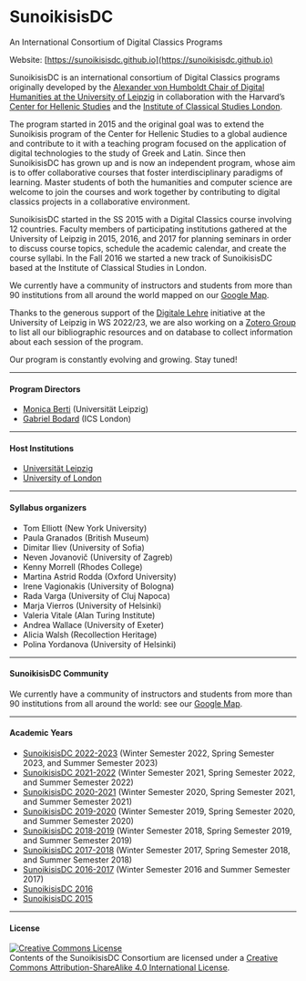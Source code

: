 # SunoikisisDC
An International Consortium of Digital Classics Programs

Website: [https://sunoikisisdc.github.io](https://sunoikisisdc.github.io)

SunoikisisDC is an international consortium of Digital Classics programs originally developed by the [Alexander von Humboldt Chair of Digital Humanities at the University of Leipzig](http://www.dh.uni-leipzig.de/wo/) in collaboration with the Harvard’s [Center for Hellenic Studies](http://chs.harvard.edu/) and the [Institute of Classical Studies London](https://ics.sas.ac.uk/).

The program started in 2015 and the original goal was to extend the Sunoikisis program of the Center for Hellenic Studies to a global audience and contribute to it with a teaching program focused on the application of digital technologies to the study of Greek and Latin. Since then SunoikisisDC has grown up and is now an independent program, whose aim is to offer collaborative courses that foster interdisciplinary paradigms of learning. Master students of both the humanities and computer science are welcome to join the courses and work together by contributing to digital classics projects in a collaborative environment.

SunoikisisDC started in the SS 2015 with a Digital Classics course involving 12 countries. Faculty members of participating institutions gathered at the University of Leipzig in 2015, 2016, and 2017 for planning seminars in order to discuss course topics, schedule the academic calendar, and create the course syllabi. In the Fall 2016 we started a new track of SunoikisisDC based at the Institute of Classical Studies in London.

We currently have a community of instructors and students from more than 90 institutions from all around the world mapped on our [Google Map](https://www.google.com/maps/d/embed?mid=1xTwH_U4aowfj58vF359nKmHzBs39Ljuh).

Thanks to the generous support of the [Digitale Lehre](https://www.zls.uni-leipzig.de/newsdetail/artikel/projektfoerderung-digitale-lehre-innovativ-und-vernetzt-2022-10-10) initiative at the University of Leipzig in WS 2022/23, we are also working on a [Zotero Group](https://www.zotero.org/groups/4303839/sunoikisisdc) to list all our bibliographic resources and on database to collect information about each session of the program.

Our program is constantly evolving and growing. Stay tuned!

***
#### Program Directors
* [Monica Berti](http://www.monicaberti.com/) (Universität Leipzig)
* [Gabriel Bodard](https://wiki.digitalclassicist.org/User:GabrielBodard) (ICS London)

***
#### Host Institutions
* [Universität Leipzig](https://www.uni-leipzig.de)
* [University of London](https://london.ac.uk)

***
#### Syllabus organizers
* Tom Elliott (New York University)
* Paula Granados (British Museum)
* Dimitar Iliev (University of Sofia)
* Neven Jovanovič (University of Zagreb)
* Kenny Morrell (Rhodes College)
* Martina Astrid Rodda (Oxford University)
* Irene Vagionakis (University of Bologna)
* Rada Varga (University of Cluj Napoca)
* Marja Vierros (University of Helsinki)
* Valeria Vitale (Alan Turing Institute)
* Andrea Wallace (University of Exeter)
* Alicia Walsh (Recollection Heritage)
* Polina Yordanova (University of Helsinki)

***
#### SunoikisisDC Community
We currently have a community of instructors and students from more than 90 institutions from all around the world: see our [Google Map](https://www.google.com/maps/d/embed?mid=1xTwH_U4aowfj58vF359nKmHzBs39Ljuh).

***
#### Academic Years
* [SunoikisisDC 2022-2023](https://github.com/SunoikisisDC/SunoikisisDC-2022-2023) (Winter Semester 2022, Spring Semester 2023, and Summer Semester 2023) 
* [SunoikisisDC 2021-2022](https://github.com/SunoikisisDC/SunoikisisDC-2021-2022) (Winter Semester 2021, Spring Semester 2022, and Summer Semester 2022)
* [SunoikisisDC 2020-2021](https://github.com/SunoikisisDC/SunoikisisDC-2020-2021) (Winter Semester 2020, Spring Semester 2021, and Summer Semester 2021)
* [SunoikisisDC 2019-2020](https://github.com/SunoikisisDC/SunoikisisDC-2019-2020) (Winter Semester 2019, Spring Semester 2020, and Summer Semester 2020)
* [SunoikisisDC 2018-2019](https://github.com/SunoikisisDC/SunoikisisDC-2018-2019) (Winter Semester 2018, Spring Semester 2019, and Summer Semester 2019)
* [SunoikisisDC 2017-2018](https://github.com/SunoikisisDC/SunoikisisDC-2017-2018) (Winter Semester 2017, Spring Semester 2018, and Summer Semester 2018)
* [SunoikisisDC 2016-2017](https://github.com/SunoikisisDC/SunoikisisDC-2016-2017) (Winter Semester 2016 and Summer Semester 2017)
* [SunoikisisDC 2016](https://github.com/SunoikisisDC/SunoikisisDC-2016)
* [SunoikisisDC 2015](https://github.com/SunoikisisDC/SunoikisisDC-2015)

***
#### License
<a rel="license" href="http://creativecommons.org/licenses/by-sa/4.0/"><img alt="Creative Commons License" style="border-width:0" src="https://i.creativecommons.org/l/by-sa/4.0/88x31.png" /></a><br />Contents of the SunoikisisDC Consortium are licensed under a <a rel="license" href="http://creativecommons.org/licenses/by-sa/4.0/">Creative Commons Attribution-ShareAlike 4.0 International License</a>.
